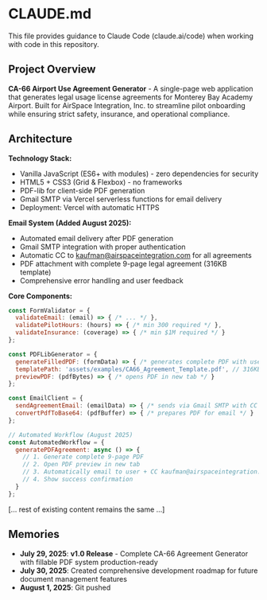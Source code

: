 # CLAUDE.md

This file provides guidance to Claude Code (claude.ai/code) when working with code in this repository.

## Project Overview

**CA-66 Airport Use Agreement Generator** - A single-page web application that generates legal usage license agreements for Monterey Bay Academy Airport. Built for AirSpace Integration, Inc. to streamline pilot onboarding while ensuring strict safety, insurance, and operational compliance.

## Architecture

**Technology Stack:**
- Vanilla JavaScript (ES6+ with modules) - zero dependencies for security
- HTML5 + CSS3 (Grid & Flexbox) - no frameworks
- PDF-lib for client-side PDF generation
- Gmail SMTP via Vercel serverless functions for email delivery
- Deployment: Vercel with automatic HTTPS

**Email System (Added August 2025):**
- Automated email delivery after PDF generation
- Gmail SMTP integration with proper authentication
- Automatic CC to kaufman@airspaceintegration.com for all agreements
- PDF attachment with complete 9-page legal agreement (316KB template)
- Comprehensive error handling and user feedback

**Core Components:**
```javascript
const FormValidator = {
  validateEmail: (email) => { /* ... */ },
  validatePilotHours: (hours) => { /* min 300 required */ },
  validateInsurance: (coverage) => { /* min $1M required */ }
};

const PDFLibGenerator = {
  generateFilledPDF: (formData) => { /* generates complete PDF with user data */ },
  templatePath: 'assets/examples/CA66_Agreement_Template.pdf', // 316KB full agreement
  previewPDF: (pdfBytes) => { /* opens PDF in new tab */ }
};

const EmailClient = {
  sendAgreementEmail: (emailData) => { /* sends via Gmail SMTP with CC */ },
  convertPdfToBase64: (pdfBuffer) => { /* prepares PDF for email */ }
};

// Automated Workflow (August 2025)
const AutomatedWorkflow = {
  generatePDFAgreement: async () => {
    // 1. Generate complete 9-page PDF
    // 2. Open PDF preview in new tab
    // 3. Automatically email to user + CC kaufman@airspaceintegration.com
    // 4. Show success confirmation
  }
};
```

[... rest of existing content remains the same ...]

## Memories

- **July 29, 2025**: **v1.0 Release** - Complete CA-66 Agreement Generator with fillable PDF system production-ready
- **July 30, 2025**: Created comprehensive development roadmap for future document management features
- **August 1, 2025**: Git pushed